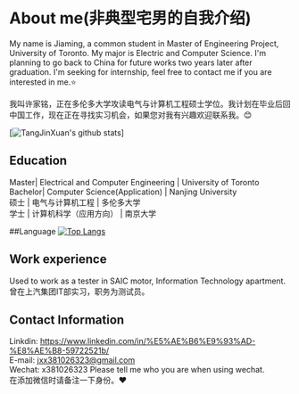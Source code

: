 # About me(非典型宅男的自我介绍)
My name is Jiaming, a common student in Master of Engineering Project, University of Toronto. My major is Electric and Computer Science. 
I'm planning to go back to China for future works two years later after graduation. I'm seeking for internship, feel free to contact me if you are interested in me.⭐              

我叫许家铭，正在多伦多大学攻读电气与计算机工程硕士学位。我计划在毕业后回中国工作，现在正在寻找实习机会，如果您对我有兴趣欢迎联系我。😊


[![TangJinXuan's github stats](https://github-readme-stats.vercel.app/api?username=TangJinXuan&show_icons=true&counting_private=true&theme=buefy&include_all_commits=true)]

## Education
Master| Electrical and Computer Engineering | University of Toronto               
Bachelor| Computer Science(Application) | Nanjing University                    
硕士 | 电气与计算机工程 | 多伦多大学               
学士 | 计算机科学（应用方向） | 南京大学

##Language
[![Top Langs](https://github-readme-stats.vercel.app/api/top-langs/?username=TangJinXuan)](https://github.com/anuraghazra/github-readme-stats)

## Work experience
Used to work as a tester in SAIC motor, Information Technology apartment.         
曾在上汽集团IT部实习，职务为测试员。

## Contact Information
Linkdin: https://www.linkedin.com/in/%E5%AE%B6%E9%93%AD-%E8%AE%B8-59722521b/              
E-mail: jxx381026323@gmail.com                      
Wechat: x381026323
Please tell me who you are when using wechat.         
在添加微信时请备注一下身份。❤
